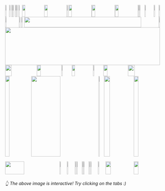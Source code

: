 <picture><source media="(prefers-color-scheme: light)" srcset="https://leonsilicon.github.io/leonsilicon/generator/generated/6d7290b1258026de670ccc8e5044602fe11ac084178fae0886e141fda01e511d2bc29eeb27ddd192568dd8f2f85bd40c9fcc567fce67194a17697e765b278505.jpg"><source media="(prefers-color-scheme: dark)" srcset="https://leonsilicon.github.io/leonsilicon/generator/generated/6d7290b1258026de670ccc8e5044602fe11ac084178fae0886e141fda01e511d2bc29eeb27ddd192568dd8f2f85bd40c9fcc567fce67194a17697e765b278505.jpg"><img src="https://leonsilicon.github.io/leonsilicon/generator/generated/6d7290b1258026de670ccc8e5044602fe11ac084178fae0886e141fda01e511d2bc29eeb27ddd192568dd8f2f85bd40c9fcc567fce67194a17697e765b278505.jpg" height="39" width="2.4822695035460995%"/></picture><a href="#js-contribution-activity"><img src="https://leonsilicon.github.io/leonsilicon/generator/generated/45e08080f63c923554c51f4c95609bbf0e269273b35befc3c919aa1195fa1625becf8bf4650aaa5b12393931e05da1eede5272a8d48bbd638610abb0219aa00c.jpg" height="39" width="1.4184397163120568%"/></a><picture><source media="(prefers-color-scheme: light)" srcset="https://leonsilicon.github.io/leonsilicon/generator/generated/560fbb90adc847ca6bde1653d8bbc6039d0329b7e3c72cc4e81ca12bf6b7207e383f8c9ffad61a64a138770148d8cc687a6187487869cd7c998195a187a05a52.jpg"><source media="(prefers-color-scheme: dark)" srcset="https://leonsilicon.github.io/leonsilicon/generator/generated/560fbb90adc847ca6bde1653d8bbc6039d0329b7e3c72cc4e81ca12bf6b7207e383f8c9ffad61a64a138770148d8cc687a6187487869cd7c998195a187a05a52.jpg"><img src="https://leonsilicon.github.io/leonsilicon/generator/generated/560fbb90adc847ca6bde1653d8bbc6039d0329b7e3c72cc4e81ca12bf6b7207e383f8c9ffad61a64a138770148d8cc687a6187487869cd7c998195a187a05a52.jpg" height="39" width="0.9456264775413712%"/></picture><a href="#-the-above-image-is-interactive-try-clicking-on-the-tabs-"><img src="https://leonsilicon.github.io/leonsilicon/generator/generated/b02b5b0bc13159a565b62f8a080ee35b5c4926c8ae7ef3fd86bf1e4ca868067b6abf1ae1d6801c2c6aab3ed20f065ff5c63418c3b698e25eaa454691ac997ce3.jpg" height="39" width="1.4184397163120568%"/></a><picture><source media="(prefers-color-scheme: light)" srcset="https://leonsilicon.github.io/leonsilicon/generator/generated/d4cba37c66bd75fd700d5f962d60ef68e793128ba9227f13143e904e97445ac022793ac5d16defae14d57d11b936e13e29c53670f49078f023cfd9e1ed1a4a48.jpg"><source media="(prefers-color-scheme: dark)" srcset="https://leonsilicon.github.io/leonsilicon/generator/generated/d4cba37c66bd75fd700d5f962d60ef68e793128ba9227f13143e904e97445ac022793ac5d16defae14d57d11b936e13e29c53670f49078f023cfd9e1ed1a4a48.jpg"><img src="https://leonsilicon.github.io/leonsilicon/generator/generated/d4cba37c66bd75fd700d5f962d60ef68e793128ba9227f13143e904e97445ac022793ac5d16defae14d57d11b936e13e29c53670f49078f023cfd9e1ed1a4a48.jpg" height="39" width="0.9456264775413712%"/></picture><a href="https://github.com/leonsilicon/leonsilicon/blob/main/readme.md"><img src="https://leonsilicon.github.io/leonsilicon/generator/generated/43a4f1b76cbcd87465c66f961c6d756df89c044067ca45ca5c341766cfec18a23dd0d90ede0bf72fafa64309b073836c80696f4aa0d14cf9de93413784136fd1.jpg" height="39" width="1.4184397163120568%"/></a><picture><source media="(prefers-color-scheme: light)" srcset="https://leonsilicon.github.io/leonsilicon/generator/generated/33cbce5c436cdb8b01a34708f7dd2f5776ea5302effbbb6ae6d10e76b745580fb4e90e94d988be49f516bbfc853062601006a631d6c7bb686d18c2ffc14fd352.jpg"><source media="(prefers-color-scheme: dark)" srcset="https://leonsilicon.github.io/leonsilicon/generator/generated/33cbce5c436cdb8b01a34708f7dd2f5776ea5302effbbb6ae6d10e76b745580fb4e90e94d988be49f516bbfc853062601006a631d6c7bb686d18c2ffc14fd352.jpg"><img src="https://leonsilicon.github.io/leonsilicon/generator/generated/33cbce5c436cdb8b01a34708f7dd2f5776ea5302effbbb6ae6d10e76b745580fb4e90e94d988be49f516bbfc853062601006a631d6c7bb686d18c2ffc14fd352.jpg" height="39" width="2.2458628841607564%"/></picture><a href="https://leonsilicon.com"><img src="https://leonsilicon.github.io/leonsilicon/generator/generated/2fc308e0c667f379624051b077688927cb6b29147af1cbc522d9a4fd63a8f9e65afcd04e51edee5ed8c45232e2e5aafd4676013f3f6b78957944604a6b9f6a09.jpg" height="39" width="14.420803782505912%"/></a><a href="https://tiktok.com/@leonsilicon"><img src="https://leonsilicon.github.io/leonsilicon/generator/generated/b6b8eb88aa2ac5f13b32692868113a57d77df14692b9e72156560dda00ae048a0479f5e0400c5458340cb6cd38b5f7c10a0d350ba33bdf729dfaa99293f62fac.jpg" height="39" width="14.420803782505912%"/></a><picture><source media="(prefers-color-scheme: light)" srcset="https://leonsilicon.github.io/leonsilicon/generator/generated/0d70887e1b0f0e5599d328621bc330a804d33b92cd6f559a04a73d89fc5a38ad6f3ea47dae63c0ba187b8f3caa2e37449aedc45ab8990d3637789826461a51b0.jpg"><source media="(prefers-color-scheme: dark)" srcset="https://leonsilicon.github.io/leonsilicon/generator/generated/0d70887e1b0f0e5599d328621bc330a804d33b92cd6f559a04a73d89fc5a38ad6f3ea47dae63c0ba187b8f3caa2e37449aedc45ab8990d3637789826461a51b0.jpg"><img src="https://leonsilicon.github.io/leonsilicon/generator/generated/0d70887e1b0f0e5599d328621bc330a804d33b92cd6f559a04a73d89fc5a38ad6f3ea47dae63c0ba187b8f3caa2e37449aedc45ab8990d3637789826461a51b0.jpg" height="39" width="1.1820330969267139%"/></picture><a href="https://instagram.com/leonsilicon"><img src="https://leonsilicon.github.io/leonsilicon/generator/generated/6c98e153113a95e6adba4184b0f7070bd92712278955975c399941fa03291535e84740573d11df4fcbceefcb7bfed0c6d6990d3dab5df8ecd1f49e5184db99d1.jpg" height="39" width="14.893617021276595%"/></a><picture><source media="(prefers-color-scheme: light)" srcset="https://leonsilicon.github.io/leonsilicon/generator/generated/eb0089306b27b4b742af3b62026b7fbf6c344b301c96a98d8937ee715795f927761d7ea51c1ba30889845a2ac7868b5b8053e2c59462f07b42d2821fe5eb9ce0.jpg"><source media="(prefers-color-scheme: dark)" srcset="https://leonsilicon.github.io/leonsilicon/generator/generated/eb0089306b27b4b742af3b62026b7fbf6c344b301c96a98d8937ee715795f927761d7ea51c1ba30889845a2ac7868b5b8053e2c59462f07b42d2821fe5eb9ce0.jpg"><img src="https://leonsilicon.github.io/leonsilicon/generator/generated/eb0089306b27b4b742af3b62026b7fbf6c344b301c96a98d8937ee715795f927761d7ea51c1ba30889845a2ac7868b5b8053e2c59462f07b42d2821fe5eb9ce0.jpg" height="39" width="0.2364066193853428%"/></picture><a href="https://x.com/leonsilicon"><img src="https://leonsilicon.github.io/leonsilicon/generator/generated/60303a9ebb15715b7fbe27f2cd51224e301f4dbacab622f519d6e6736062747fbaf21e0fa28d8f3c2bd96663fe0d85f1da994d58e36ac97638e528d95b41e2a6.jpg" height="39" width="14.775413711583923%"/></a><picture><source media="(prefers-color-scheme: light)" srcset="https://leonsilicon.github.io/leonsilicon/generator/generated/4300cedc3a86d9b368c13313543e2b024c3e1a4b0e68e25afee11f75880e42ee66cf052437fa0b79672965ed8521876af5ccdf950be0480b72df747e12dfe341.jpg"><source media="(prefers-color-scheme: dark)" srcset="https://leonsilicon.github.io/leonsilicon/generator/generated/4300cedc3a86d9b368c13313543e2b024c3e1a4b0e68e25afee11f75880e42ee66cf052437fa0b79672965ed8521876af5ccdf950be0480b72df747e12dfe341.jpg"><img src="https://leonsilicon.github.io/leonsilicon/generator/generated/4300cedc3a86d9b368c13313543e2b024c3e1a4b0e68e25afee11f75880e42ee66cf052437fa0b79672965ed8521876af5ccdf950be0480b72df747e12dfe341.jpg" height="39" width="0.2364066193853428%"/></picture><a href="https://youtube.com/@leonsilicon"><img src="https://leonsilicon.github.io/leonsilicon/generator/generated/6bb6714972e93fb1dd205bb326729574261c35e9505d0d293574c408c6dce6784c12f78c374059852fb2901dec20d46e5c3fd373fcc9e5ce5e643d1d5c71a813.jpg" height="39" width="14.775413711583923%"/></a><picture><source media="(prefers-color-scheme: light)" srcset="https://leonsilicon.github.io/leonsilicon/generator/generated/7ab8332615cc1baf3f7bf4dfc6ab7e2ddb68636d9d54a9814bc07218575c706e8fff22964f85390d2e48e62bcf8afa762d8c5ba9d4fff5c6d5d746215b92c104.jpg"><source media="(prefers-color-scheme: dark)" srcset="https://leonsilicon.github.io/leonsilicon/generator/generated/7ab8332615cc1baf3f7bf4dfc6ab7e2ddb68636d9d54a9814bc07218575c706e8fff22964f85390d2e48e62bcf8afa762d8c5ba9d4fff5c6d5d746215b92c104.jpg"><img src="https://leonsilicon.github.io/leonsilicon/generator/generated/7ab8332615cc1baf3f7bf4dfc6ab7e2ddb68636d9d54a9814bc07218575c706e8fff22964f85390d2e48e62bcf8afa762d8c5ba9d4fff5c6d5d746215b92c104.jpg" height="39" width="0.7092198581560284%"/></picture><a href="https://github.com/leonsilicon/leonsilicon/issues/new"><img src="https://leonsilicon.github.io/leonsilicon/generator/generated/ad0f70d4f7dedc29f71f02ac80b933e7de7323afe322a744bfa03fc19afff49cbe664b66081abcdf4bff0c7307dcc36c80abb1c528a96fe9677efb678509f50b.jpg" height="39" width="3.546099290780142%"/></a><picture><source media="(prefers-color-scheme: light)" srcset="https://leonsilicon.github.io/leonsilicon/generator/generated/1f210fca61246c738bc912a327dd15f77a264ec21568b2f3cb1bdee70769189fce39dd00447d6c6caed08fa86af609786d4d8a5e9fc9ac22cbadc2e72f8c8a5f.jpg"><source media="(prefers-color-scheme: dark)" srcset="https://leonsilicon.github.io/leonsilicon/generator/generated/1f210fca61246c738bc912a327dd15f77a264ec21568b2f3cb1bdee70769189fce39dd00447d6c6caed08fa86af609786d4d8a5e9fc9ac22cbadc2e72f8c8a5f.jpg"><img src="https://leonsilicon.github.io/leonsilicon/generator/generated/1f210fca61246c738bc912a327dd15f77a264ec21568b2f3cb1bdee70769189fce39dd00447d6c6caed08fa86af609786d4d8a5e9fc9ac22cbadc2e72f8c8a5f.jpg" height="39" width="5.91016548463357%"/></picture><a href="https://github.com/leonsilicon/leonsilicon/tree/main/generator"><img src="https://leonsilicon.github.io/leonsilicon/generator/generated/8bbbfdd4903d7aa4ea4f9577d6cf01dff39d5a003d4687251fa08dc0d1f70a34a22f1e8f746f31e77e3bd818f6883b423e74cb7d766ae7be81f99119b239bfff.jpg" height="39" width="3.309692671394799%"/></a><picture><source media="(prefers-color-scheme: light)" srcset="https://leonsilicon.github.io/leonsilicon/generator/generated/1d18d56137fe7662f80689cf64124404e8ddfec4160b2a3e004cd010855cbe53cee4f67f1b49c0ca8f7fe73dd77a48c19469048752aa1a58e7ef9adc894a1a68.jpg"><source media="(prefers-color-scheme: dark)" srcset="https://leonsilicon.github.io/leonsilicon/generator/generated/1d18d56137fe7662f80689cf64124404e8ddfec4160b2a3e004cd010855cbe53cee4f67f1b49c0ca8f7fe73dd77a48c19469048752aa1a58e7ef9adc894a1a68.jpg"><img src="https://leonsilicon.github.io/leonsilicon/generator/generated/1d18d56137fe7662f80689cf64124404e8ddfec4160b2a3e004cd010855cbe53cee4f67f1b49c0ca8f7fe73dd77a48c19469048752aa1a58e7ef9adc894a1a68.jpg" height="39" width="0.7092198581560284%"/></picture><picture><source media="(prefers-color-scheme: light)" srcset="https://leonsilicon.github.io/leonsilicon/generator/generated/06832537ba9f30c89c9d395cf26864e34713475c01997a0a88afc2f7bcc085117bd355e1849afbc566f8f451781116fdfeaf1bb67fb597f31c168432c3a62c8b.jpg"><source media="(prefers-color-scheme: dark)" srcset="https://leonsilicon.github.io/leonsilicon/generator/generated/06832537ba9f30c89c9d395cf26864e34713475c01997a0a88afc2f7bcc085117bd355e1849afbc566f8f451781116fdfeaf1bb67fb597f31c168432c3a62c8b.jpg"><img src="https://leonsilicon.github.io/leonsilicon/generator/generated/06832537ba9f30c89c9d395cf26864e34713475c01997a0a88afc2f7bcc085117bd355e1849afbc566f8f451781116fdfeaf1bb67fb597f31c168432c3a62c8b.jpg" height="34" width="8.865248226950355%"/></picture><a href="https://github.com/leonsilicon"><img src="https://leonsilicon.github.io/leonsilicon/generator/generated/f967b6ce9630412146c8c8d9f5c8c78f9bb84186ea2fc69155f6a05481330231465e96f67e8590ca8b06587560874ca532db8724468366fbce6cb8ca6bc514de.jpg" height="34" width="1.5366430260047281%"/></a><picture><source media="(prefers-color-scheme: light)" srcset="https://leonsilicon.github.io/leonsilicon/generator/generated/529c6682c03105a97f665096bfbf3d1be22b9b0448fde3d72cdb691d320d210313656d8df89b48f07c68e06a64cef591ed8fed09edba3c92b95948fa728aa8a7.jpg"><source media="(prefers-color-scheme: dark)" srcset="https://leonsilicon.github.io/leonsilicon/generator/generated/529c6682c03105a97f665096bfbf3d1be22b9b0448fde3d72cdb691d320d210313656d8df89b48f07c68e06a64cef591ed8fed09edba3c92b95948fa728aa8a7.jpg"><img src="https://leonsilicon.github.io/leonsilicon/generator/generated/529c6682c03105a97f665096bfbf3d1be22b9b0448fde3d72cdb691d320d210313656d8df89b48f07c68e06a64cef591ed8fed09edba3c92b95948fa728aa8a7.jpg" height="34" width="1.8912529550827424%"/></picture><a href="https://leonsilicon.com"><img src="https://leonsilicon.github.io/leonsilicon/generator/generated/642bf9b94d7081c65192c13d7beafce9435d31eaac06ce7d822838f5ad7de145c4c813217beba99935ab460a5baadc166af2d3386ef145636b9c48d4a33e8805.jpg" height="34" width="86.99763593380615%"/></a><picture><source media="(prefers-color-scheme: light)" srcset="https://leonsilicon.github.io/leonsilicon/generator/generated/94b4bede95924f5eb20ca26530aa1100c07b50191b3da1430c4085a24d275ddac1eaff60a8c5fc09334f2a7cb0a8030f381131dbab578c64e50c29745ff6fadc.jpg"><source media="(prefers-color-scheme: dark)" srcset="https://leonsilicon.github.io/leonsilicon/generator/generated/94b4bede95924f5eb20ca26530aa1100c07b50191b3da1430c4085a24d275ddac1eaff60a8c5fc09334f2a7cb0a8030f381131dbab578c64e50c29745ff6fadc.jpg"><img src="https://leonsilicon.github.io/leonsilicon/generator/generated/94b4bede95924f5eb20ca26530aa1100c07b50191b3da1430c4085a24d275ddac1eaff60a8c5fc09334f2a7cb0a8030f381131dbab578c64e50c29745ff6fadc.jpg" height="34" width="0.7092198581560284%"/></picture><picture><source media="(prefers-color-scheme: light)" srcset="https://leonsilicon.github.io/leonsilicon/generator/generated/2613fd697a635f880d886c167d312925edd65dd79438935ab73c46d91a3e5f440fb343908abec6c2fad3e193271682d38cdab2ed51be0d3d252c35533182e7a8.jpg"><source media="(prefers-color-scheme: dark)" srcset="https://leonsilicon.github.io/leonsilicon/generator/generated/2613fd697a635f880d886c167d312925edd65dd79438935ab73c46d91a3e5f440fb343908abec6c2fad3e193271682d38cdab2ed51be0d3d252c35533182e7a8.jpg"><img src="https://leonsilicon.github.io/leonsilicon/generator/generated/2613fd697a635f880d886c167d312925edd65dd79438935ab73c46d91a3e5f440fb343908abec6c2fad3e193271682d38cdab2ed51be0d3d252c35533182e7a8.jpg" height="123" width="100%"/></picture><picture><source media="(prefers-color-scheme: light)" srcset="https://leonsilicon.github.io/leonsilicon/generator/generated/01dc16fcaeee20ef6c92e50cf98db58cb1f406b4db2a6ed683c4c8cb907f5a8d2f3bac813afa5c1cadaae136fc9aed132a720e19e81d3aa2957476b907c4a95f.jpg"><source media="(prefers-color-scheme: dark)" srcset="https://leonsilicon.github.io/leonsilicon/generator/generated/01dc16fcaeee20ef6c92e50cf98db58cb1f406b4db2a6ed683c4c8cb907f5a8d2f3bac813afa5c1cadaae136fc9aed132a720e19e81d3aa2957476b907c4a95f.jpg"><img src="https://leonsilicon.github.io/leonsilicon/generator/generated/01dc16fcaeee20ef6c92e50cf98db58cb1f406b4db2a6ed683c4c8cb907f5a8d2f3bac813afa5c1cadaae136fc9aed132a720e19e81d3aa2957476b907c4a95f.jpg" height="36" width="20.44917257683215%"/></picture><a href="https://linkedin.com/in/leonsilicon"><img src="https://leonsilicon.github.io/leonsilicon/generator/generated/c64730354d99b9583b92e07df1572a3a1e21fd018bc4dfa4def1f075b59cf32abf598a355321157ba97abe56622d9a9eaa914fc28bf87db254ed6cf8d9a2a949.jpg" height="36" width="15.839243498817968%"/></a><picture><source media="(prefers-color-scheme: light)" srcset="https://leonsilicon.github.io/leonsilicon/generator/generated/ea19bf455fdf78101c38e36e0a22eb489f80f25dcc6f20846cf8bdbb3b90466af5f58659fa3b77e6a817e7e91e9b03286204187b42116861b8d0991d58cd9f14.jpg"><source media="(prefers-color-scheme: dark)" srcset="https://leonsilicon.github.io/leonsilicon/generator/generated/ea19bf455fdf78101c38e36e0a22eb489f80f25dcc6f20846cf8bdbb3b90466af5f58659fa3b77e6a817e7e91e9b03286204187b42116861b8d0991d58cd9f14.jpg"><img src="https://leonsilicon.github.io/leonsilicon/generator/generated/ea19bf455fdf78101c38e36e0a22eb489f80f25dcc6f20846cf8bdbb3b90466af5f58659fa3b77e6a817e7e91e9b03286204187b42116861b8d0991d58cd9f14.jpg" height="36" width="6.8557919621749415%"/></picture><a href="https://devpost.com/leonsilicon"><img src="https://leonsilicon.github.io/leonsilicon/generator/generated/667844f34d54f5076a598bc260df7a4bafadead7d1336e1a726af63adaf2cb493c35aa00e9dd147c818cc91a610d3a1d570ee45756ce3b82c346a5f4dae8b488.jpg" height="36" width="13.59338061465721%"/></a><picture><source media="(prefers-color-scheme: light)" srcset="https://leonsilicon.github.io/leonsilicon/generator/generated/502ad78d9549e55a949908b0b2cc445260fb0f371b586115477b603f7a5025f711b2327c0299b0c81b5b70738a4cf1c93f8914c534e8657e99582530694393d4.jpg"><source media="(prefers-color-scheme: dark)" srcset="https://leonsilicon.github.io/leonsilicon/generator/generated/502ad78d9549e55a949908b0b2cc445260fb0f371b586115477b603f7a5025f711b2327c0299b0c81b5b70738a4cf1c93f8914c534e8657e99582530694393d4.jpg"><img src="https://leonsilicon.github.io/leonsilicon/generator/generated/502ad78d9549e55a949908b0b2cc445260fb0f371b586115477b603f7a5025f711b2327c0299b0c81b5b70738a4cf1c93f8914c534e8657e99582530694393d4.jpg" height="36" width="6.8557919621749415%"/></picture><a href="https://tiktok.com/@leonsilicon"><img src="https://leonsilicon.github.io/leonsilicon/generator/generated/bb0adb1bf3e006edb412cf82894630b94d1f36dc6a9b32501e205ed6da084cdef4ef9a7e5ec387dfbd9fcbf2124f21b14849d4d7c178ed23b589a8f22b06d3ba.jpg" height="36" width="15.839243498817968%"/></a><picture><source media="(prefers-color-scheme: light)" srcset="https://leonsilicon.github.io/leonsilicon/generator/generated/522cb374cd3c6838746c971d7851ab09ab921064675ea57446b5b434b1e456b39c0781b70360281754ab52cefd818b40294c2b8e4393c964ed42bc507da3bb47.jpg"><source media="(prefers-color-scheme: dark)" srcset="https://leonsilicon.github.io/leonsilicon/generator/generated/522cb374cd3c6838746c971d7851ab09ab921064675ea57446b5b434b1e456b39c0781b70360281754ab52cefd818b40294c2b8e4393c964ed42bc507da3bb47.jpg"><img src="https://leonsilicon.github.io/leonsilicon/generator/generated/522cb374cd3c6838746c971d7851ab09ab921064675ea57446b5b434b1e456b39c0781b70360281754ab52cefd818b40294c2b8e4393c964ed42bc507da3bb47.jpg" height="36" width="20.56737588652482%"/></picture><picture><source media="(prefers-color-scheme: light)" srcset="https://leonsilicon.github.io/leonsilicon/generator/generated/282a1372f4c76afed10684ed36425c2206abbd5c2c612bc6a6baaa7ddebbeb3e2914e85e506eabc7855cb40a81cac680aa84f9ed1dbf0c28f70e27cabebcebbb.jpg"><source media="(prefers-color-scheme: dark)" srcset="https://leonsilicon.github.io/leonsilicon/generator/generated/282a1372f4c76afed10684ed36425c2206abbd5c2c612bc6a6baaa7ddebbeb3e2914e85e506eabc7855cb40a81cac680aa84f9ed1dbf0c28f70e27cabebcebbb.jpg"><img src="https://leonsilicon.github.io/leonsilicon/generator/generated/282a1372f4c76afed10684ed36425c2206abbd5c2c612bc6a6baaa7ddebbeb3e2914e85e506eabc7855cb40a81cac680aa84f9ed1dbf0c28f70e27cabebcebbb.jpg" height="262" width="16.78486997635934%"/></picture><a href="https://github.com/leonsilicon/leonsilicon/bolb/main/README.md#leonsilicon"><img src="https://leonsilicon.github.io/leonsilicon/generator/generated/7530f2f5a941a44ac3be73bdc6a8ef02e9da45cb7e2db19b15aaf08b044db88b4e37900d16f819d2c95c6ba6d2817c55994826d09087e59611f596d799578115.jpg" height="262" width="43.61702127659575%"/></a><picture><source media="(prefers-color-scheme: light)" srcset="https://leonsilicon.github.io/leonsilicon/generator/generated/1a3515ccf68afbadea7fda99812aa466e1ca73ac9b76808276ff39b6638231deba2536b8a64691fbc4ee520372a4b96669da2d2052acf65b1cc0c6e4ebbd2d9a.jpg"><source media="(prefers-color-scheme: dark)" srcset="https://leonsilicon.github.io/leonsilicon/generator/generated/1a3515ccf68afbadea7fda99812aa466e1ca73ac9b76808276ff39b6638231deba2536b8a64691fbc4ee520372a4b96669da2d2052acf65b1cc0c6e4ebbd2d9a.jpg"><img src="https://leonsilicon.github.io/leonsilicon/generator/generated/1a3515ccf68afbadea7fda99812aa466e1ca73ac9b76808276ff39b6638231deba2536b8a64691fbc4ee520372a4b96669da2d2052acf65b1cc0c6e4ebbd2d9a.jpg" height="262" width="3.4278959810874707%"/></picture><a href="https://tiktok.com/@leonsilicon"><img src="https://leonsilicon.github.io/leonsilicon/generator/generated/63de91aaddbea5c82df2927231845901a83530d84dcadf4968bacaeed26f9de294e287ff0e010260764d0675322e50a417550fc86a742a2bbb2bc8db62194d51.jpg" height="262" width="19.38534278959811%"/></a><picture><source media="(prefers-color-scheme: light)" srcset="https://leonsilicon.github.io/leonsilicon/generator/generated/282a1372f4c76afed10684ed36425c2206abbd5c2c612bc6a6baaa7ddebbeb3e2914e85e506eabc7855cb40a81cac680aa84f9ed1dbf0c28f70e27cabebcebbb.jpg"><source media="(prefers-color-scheme: dark)" srcset="https://leonsilicon.github.io/leonsilicon/generator/generated/282a1372f4c76afed10684ed36425c2206abbd5c2c612bc6a6baaa7ddebbeb3e2914e85e506eabc7855cb40a81cac680aa84f9ed1dbf0c28f70e27cabebcebbb.jpg"><img src="https://leonsilicon.github.io/leonsilicon/generator/generated/282a1372f4c76afed10684ed36425c2206abbd5c2c612bc6a6baaa7ddebbeb3e2914e85e506eabc7855cb40a81cac680aa84f9ed1dbf0c28f70e27cabebcebbb.jpg" height="262" width="16.78486997635934%"/></picture><picture><source media="(prefers-color-scheme: light)" srcset="https://leonsilicon.github.io/leonsilicon/generator/generated/3dcab01f3878f70befd83c77ee2ad3e23cbf1d8f5089a66a6170d9400d2d3a1a3d12ac42100fd0d086377c59663111111ef35393172229c356a3b3a11ba6965d.jpg"><source media="(prefers-color-scheme: dark)" srcset="https://leonsilicon.github.io/leonsilicon/generator/generated/3dcab01f3878f70befd83c77ee2ad3e23cbf1d8f5089a66a6170d9400d2d3a1a3d12ac42100fd0d086377c59663111111ef35393172229c356a3b3a11ba6965d.jpg"><img src="https://leonsilicon.github.io/leonsilicon/generator/generated/3dcab01f3878f70befd83c77ee2ad3e23cbf1d8f5089a66a6170d9400d2d3a1a3d12ac42100fd0d086377c59663111111ef35393172229c356a3b3a11ba6965d.jpg" height="16" width="63.829787234042556%"/></picture><a href="https://tiktok.com/@leonsilicon"><img src="https://leonsilicon.github.io/leonsilicon/generator/generated/ee2dcb7d69638c3dafef1be50aa971af8fa89d93704314a8018017f37f2cb9f6342433cf003bb78678764cc3a348b964fdfe5918ab98a81102a5fe8f5c2c5864.jpg" height="16" width="19.38534278959811%"/></a><picture><source media="(prefers-color-scheme: light)" srcset="https://leonsilicon.github.io/leonsilicon/generator/generated/8f7a892ff1375007c1d961bc069fde0d4bfb019998dd5c9ea2ddadb3443e3f149b06d6db49764a874134152b6b0d74f6c33ac42bd9050a1156975675984a7b95.jpg"><source media="(prefers-color-scheme: dark)" srcset="https://leonsilicon.github.io/leonsilicon/generator/generated/8f7a892ff1375007c1d961bc069fde0d4bfb019998dd5c9ea2ddadb3443e3f149b06d6db49764a874134152b6b0d74f6c33ac42bd9050a1156975675984a7b95.jpg"><img src="https://leonsilicon.github.io/leonsilicon/generator/generated/8f7a892ff1375007c1d961bc069fde0d4bfb019998dd5c9ea2ddadb3443e3f149b06d6db49764a874134152b6b0d74f6c33ac42bd9050a1156975675984a7b95.jpg" height="16" width="16.78486997635934%"/></picture><picture><source media="(prefers-color-scheme: light)" srcset="https://leonsilicon.github.io/leonsilicon/generator/generated/04d4db24878c8f6569f0fead4fa09aa275efdafebdd489f5426bad90c14df99ab612b54a9bf70bb4a6727c8b310335196033c7e5fef6545a57562f73a5c7787f.jpg"><source media="(prefers-color-scheme: dark)" srcset="https://leonsilicon.github.io/leonsilicon/generator/generated/04d4db24878c8f6569f0fead4fa09aa275efdafebdd489f5426bad90c14df99ab612b54a9bf70bb4a6727c8b310335196033c7e5fef6545a57562f73a5c7787f.jpg"><img src="https://leonsilicon.github.io/leonsilicon/generator/generated/04d4db24878c8f6569f0fead4fa09aa275efdafebdd489f5426bad90c14df99ab612b54a9bf70bb4a6727c8b310335196033c7e5fef6545a57562f73a5c7787f.jpg" height="42" width="35.1063829787234%"/></picture><a href="https://tunnel.dev"><img src="https://leonsilicon.github.io/leonsilicon/generator/generated/f9c62f13761b29d087cde5c865659739b8eee03684870f91a8775d7c27648873b6e9a2d8c34a0e77ebe0072eb3d167eb762fbb739a1b1467ef97360520591c32.jpg" height="42" width="4.846335697399527%"/></a><a href="https://github.com/leonsilicon/leonsilicon/issues/new"><img src="https://leonsilicon.github.io/leonsilicon/generator/generated/377759da96fb1df1df180ef22f9949aab555d957708042b41acf764ff92264492aa4c3b1fc66eec854007f412b089a938d530e325c79c9e90e4fe68f0e42e4b8.jpg" height="42" width="5.08274231678487%"/></a><picture><source media="(prefers-color-scheme: light)" srcset="https://leonsilicon.github.io/leonsilicon/generator/generated/f6d4060d2bb4b3042b6133f703afcc22403ee21920f878831bca7e2991355d82d6fa5dfe18ac450cc331580b849a8f6875064cd63ca76b6dd2cdc5f48992177e.jpg"><source media="(prefers-color-scheme: dark)" srcset="https://leonsilicon.github.io/leonsilicon/generator/generated/f6d4060d2bb4b3042b6133f703afcc22403ee21920f878831bca7e2991355d82d6fa5dfe18ac450cc331580b849a8f6875064cd63ca76b6dd2cdc5f48992177e.jpg"><img src="https://leonsilicon.github.io/leonsilicon/generator/generated/f6d4060d2bb4b3042b6133f703afcc22403ee21920f878831bca7e2991355d82d6fa5dfe18ac450cc331580b849a8f6875064cd63ca76b6dd2cdc5f48992177e.jpg" height="42" width="1.0638297872340425%"/></picture><a href="https://github.com/leonsilicon"><img src="https://leonsilicon.github.io/leonsilicon/generator/generated/460d8586d5c0bad1db7b657dabe493dac8bd69a1da57124fb0f60b1bb7fd23d90a5be5720a4b9d9f8159bc269a4734dbde65359560acf2e5b726c67fa503ff4e.jpg" height="42" width="3.546099290780142%"/></a><picture><source media="(prefers-color-scheme: light)" srcset="https://leonsilicon.github.io/leonsilicon/generator/generated/7bdabdc6c4a81bc2a635391861b2a0fef50c138ac903cd7371ab5386013572f2eb4d1dbc803e12801009810f6760ee885f864966eecef0a66b8fc41d19a10b68.jpg"><source media="(prefers-color-scheme: dark)" srcset="https://leonsilicon.github.io/leonsilicon/generator/generated/7bdabdc6c4a81bc2a635391861b2a0fef50c138ac903cd7371ab5386013572f2eb4d1dbc803e12801009810f6760ee885f864966eecef0a66b8fc41d19a10b68.jpg"><img src="https://leonsilicon.github.io/leonsilicon/generator/generated/7bdabdc6c4a81bc2a635391861b2a0fef50c138ac903cd7371ab5386013572f2eb4d1dbc803e12801009810f6760ee885f864966eecef0a66b8fc41d19a10b68.jpg" height="42" width="0.7092198581560284%"/></picture><a href="https://github.com/davidarthurthomas"><img src="https://leonsilicon.github.io/leonsilicon/generator/generated/90da2cef2793797758f1ab3ee4778e5536088fa69df4d8851bfdc5c7464582ee4a31ab2a6585b89cc1f14ae26424eae599edc733368b17abb4665ae53ebca8c2.jpg" height="42" width="3.546099290780142%"/></a><picture><source media="(prefers-color-scheme: light)" srcset="https://leonsilicon.github.io/leonsilicon/generator/generated/778ff1efa43aeb72ae1c72691918c3e524817a8bda6c7c3b9443ed17b13826be4e9ac2e0186f2e858b32d8aa4f65ae6605d90b9a332d4cb4f6f9f6936e6e17ec.jpg"><source media="(prefers-color-scheme: dark)" srcset="https://leonsilicon.github.io/leonsilicon/generator/generated/778ff1efa43aeb72ae1c72691918c3e524817a8bda6c7c3b9443ed17b13826be4e9ac2e0186f2e858b32d8aa4f65ae6605d90b9a332d4cb4f6f9f6936e6e17ec.jpg"><img src="https://leonsilicon.github.io/leonsilicon/generator/generated/778ff1efa43aeb72ae1c72691918c3e524817a8bda6c7c3b9443ed17b13826be4e9ac2e0186f2e858b32d8aa4f65ae6605d90b9a332d4cb4f6f9f6936e6e17ec.jpg" height="42" width="1.0638297872340425%"/></picture><a href="https://discord.gg/zMw6ZF2qCf"><img src="https://leonsilicon.github.io/leonsilicon/generator/generated/cad6b7735cbd5fa5b5038982ed4c8895ce15c81436de87db8d962dada3e5f7eab7e0ee95bbcae39e1169f1468d2f9d1f54f38831c5f2f42bfb4a1d33de803e11.jpg" height="42" width="4.964539007092199%"/></a><a href="https://www.youtube.com/watch?v=dQw4w9WgXcQ"><img src="https://leonsilicon.github.io/leonsilicon/generator/generated/ee2bd0a4b1494033d5446629456ed168b103ee413d196ea298df4bab97c670317f6781e78f0131acb950a85120bcbb8c0c71525e33fc782c097a511eccd2ccc7.jpg" height="42" width="4.964539007092199%"/></a><a href="https://tiktok.com/@leonsilicon"><img src="https://leonsilicon.github.io/leonsilicon/generator/generated/1a832f0cf22fa9857cd263b03dcae455b8a1fd43320a5eea1703f44019adcbca025fb21ab59315d3c3af303701c50b11f70114958bb225bb71160149a63f0d11.jpg" height="42" width="18.321513002364064%"/></a><picture><source media="(prefers-color-scheme: light)" srcset="https://leonsilicon.github.io/leonsilicon/generator/generated/e4a4a1a6a4f7953cd38d5bd7213f639b085c7de04a85865272b2ed7f8adfc09d6fed6004d5d7d249d85b20342e93df95e209ada6c56ca05bf301992b91a85615.jpg"><source media="(prefers-color-scheme: dark)" srcset="https://leonsilicon.github.io/leonsilicon/generator/generated/e4a4a1a6a4f7953cd38d5bd7213f639b085c7de04a85865272b2ed7f8adfc09d6fed6004d5d7d249d85b20342e93df95e209ada6c56ca05bf301992b91a85615.jpg"><img src="https://leonsilicon.github.io/leonsilicon/generator/generated/e4a4a1a6a4f7953cd38d5bd7213f639b085c7de04a85865272b2ed7f8adfc09d6fed6004d5d7d249d85b20342e93df95e209ada6c56ca05bf301992b91a85615.jpg" height="42" width="16.78486997635934%"/></picture>
###### 👆 The above image is interactive! Try clicking on the tabs :)